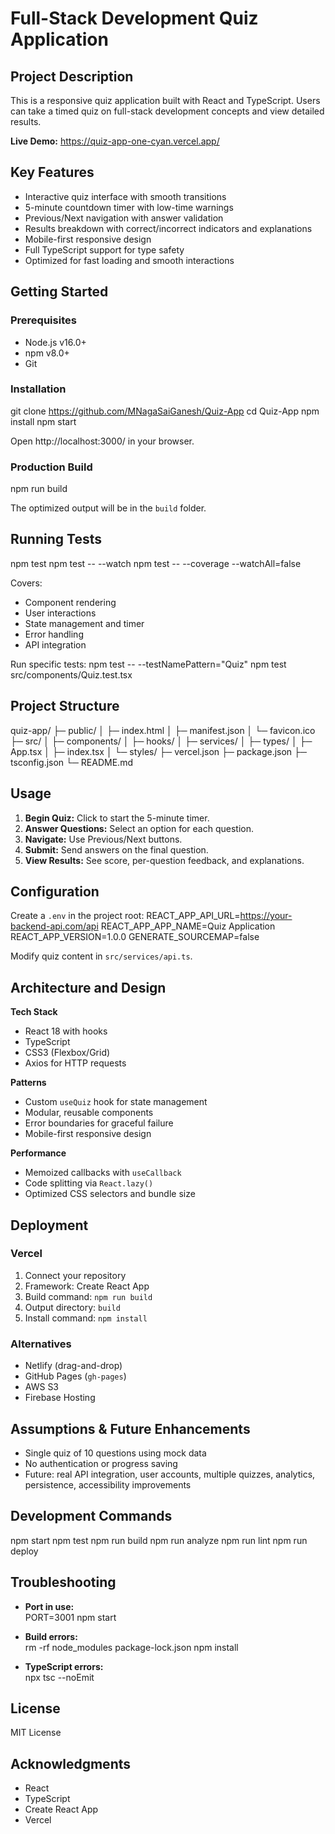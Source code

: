 # Full-Stack Development Quiz Application

## Project Description
This is a responsive quiz application built with React and TypeScript. Users can take a timed quiz on full-stack development concepts and view detailed results.

**Live Demo:** https://quiz-app-one-cyan.vercel.app/

## Key Features
- Interactive quiz interface with smooth transitions  
- 5-minute countdown timer with low-time warnings  
- Previous/Next navigation with answer validation  
- Results breakdown with correct/incorrect indicators and explanations  
- Mobile-first responsive design  
- Full TypeScript support for type safety  
- Optimized for fast loading and smooth interactions  

## Getting Started

### Prerequisites
- Node.js v16.0+  
- npm v8.0+  
- Git  

### Installation
git clone https://github.com/MNagaSaiGanesh/Quiz-App
cd Quiz-App
npm install
npm start

Open http://localhost:3000/ in your browser.

### Production Build
npm run build

The optimized output will be in the `build` folder.

## Running Tests
npm test
npm test -- --watch
npm test -- --coverage --watchAll=false

Covers:
- Component rendering  
- User interactions  
- State management and timer  
- Error handling  
- API integration  

Run specific tests:
npm test -- --testNamePattern="Quiz"
npm test src/components/Quiz.test.tsx


## Project Structure
quiz-app/
├─ public/
│  ├─ index.html
│  ├─ manifest.json
│  └─ favicon.ico
├─ src/
│  ├─ components/
│  ├─ hooks/
│  ├─ services/
│  ├─ types/
│  ├─ App.tsx
│  ├─ index.tsx
│  └─ styles/
├─ vercel.json
├─ package.json
├─ tsconfig.json
└─ README.md



## Usage
1. **Begin Quiz:** Click to start the 5-minute timer.  
2. **Answer Questions:** Select an option for each question.  
3. **Navigate:** Use Previous/Next buttons.  
4. **Submit:** Send answers on the final question.  
5. **View Results:** See score, per-question feedback, and explanations.  

## Configuration
Create a `.env` in the project root:
REACT_APP_API_URL=https://your-backend-api.com/api
REACT_APP_APP_NAME=Quiz Application
REACT_APP_VERSION=1.0.0
GENERATE_SOURCEMAP=false

Modify quiz content in `src/services/api.ts`.

## Architecture and Design

**Tech Stack**  
- React 18 with hooks  
- TypeScript  
- CSS3 (Flexbox/Grid)  
- Axios for HTTP requests  

**Patterns**  
- Custom `useQuiz` hook for state management  
- Modular, reusable components  
- Error boundaries for graceful failure  
- Mobile-first responsive design  

**Performance**  
- Memoized callbacks with `useCallback`  
- Code splitting via `React.lazy()`  
- Optimized CSS selectors and bundle size  

## Deployment

### Vercel
1. Connect your repository  
2. Framework: Create React App  
3. Build command: `npm run build`  
4. Output directory: `build`  
5. Install command: `npm install`  

### Alternatives
- Netlify (drag-and-drop)  
- GitHub Pages (`gh-pages`)  
- AWS S3  
- Firebase Hosting  

## Assumptions & Future Enhancements
- Single quiz of 10 questions using mock data  
- No authentication or progress saving  
- Future: real API integration, user accounts, multiple quizzes, analytics, persistence, accessibility improvements  

## Development Commands
npm start
npm test
npm run build
npm run analyze
npm run lint
npm run deploy


## Troubleshooting
- **Port in use:**  
PORT=3001 npm start

- **Build errors:**  
rm -rf node_modules package-lock.json
npm install

- **TypeScript errors:**  
npx tsc --noEmit


## License
MIT License

## Acknowledgments
- React  
- TypeScript  
- Create React App  
- Vercel  
